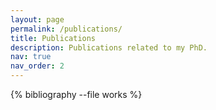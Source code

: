 ```yaml
---
layout: page
permalink: /publications/
title: Publications
description: Publications related to my PhD.
nav: true
nav_order: 2
---
```


<!-- _pages/publications.md -->

<!-- Bibsearch Feature

{% include bib_search.liquid %} -->

<div class="publications">

{% bibliography --file works %}

</div>

